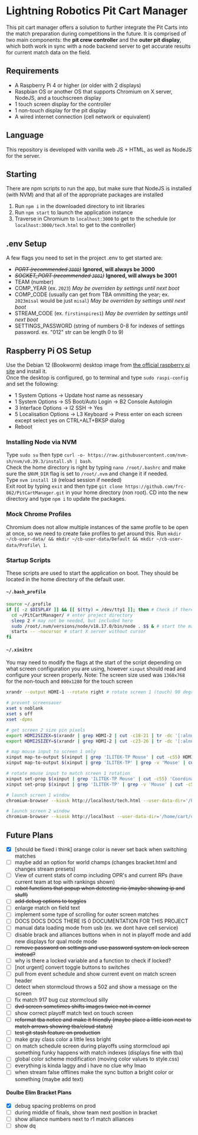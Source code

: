 # Lightning Robotics Pit Cart Manager
This pit cart manager offers a solution to further integrate the Pit Carts into the match preparation during competitions in the future. It is comprised of two main components: the **pit crew controller** and the **outer pit display**, which both work in sync with a node backend server to get accurate results for current match data on the field.

## Requirements
* A Raspberry Pi 4 or higher (or older with 2 displays)
* Raspbian OS or another OS that supports Chromium on X server, NodeJS, and a touchscreen display
* 1 touch screen display for the controller
* 1 non-touch display for the pit display
* A wired internet connection (cell network or equivalent)

## Language
This repository is developed with vanilla web JS + HTML, as well as NodeJS for the server.

## Starting
There are npm scripts to run the app, but make sure that NodeJS is installed (with NVM) and that all of the appropriate packages are installed
1. Run `npm i` in the downloaded directory to init libraries
2. Run `npm start` to launch the application instance
3. Traverse in Chromium to `localhost:3000` to get to the schedule (or `localhost:3000/tech.html` to get to the controller)

## .env Setup
A few flags you need to set in the project .env to get started are:
- _~~PORT (recommended `3000`)~~_ **Ignored, will always be 3000**
- _~~SOCKET_PORT (recommended `3001`)~~_ **Ignored, will always be 3001**
- TEAM (number)
- COMP_YEAR (ex. `2023`) *May be overriden by settings until next boot*
- COMP_CODE (usually can get from TBA ommitting the year; ex. `2023misal` would be just `misal`) *May be overriden by settings until next boot*
- STREAM_CODE (ex. `firstinspires1`) *May be overriden by settings until next boot*
- SETTINGS_PASSWORD (string of numbers 0-8 for indexes of settings password. ex. "012" str can be length 0 to 9)

## Raspberry Pi OS Setup
Use the Debian 12 (Bookworm) desktop image from [the official raspberry pi site](https://raspberrypi.org/software) and install it.
<br/>Once the desktop is configured, go to terminal and type `sudo raspi-config` and set the following:
- 1 System Options -> Update host name as nessesary
- 1 System Options -> S5 Boot/Auto Login -> B2 Console Autologin
- 3 Interface Options -> I2 SSH -> Yes
- 5 Localisation Options -> L3 Keyboard -> Press enter on each screen except select yes on CTRL+ALT+BKSP dialog
- Reboot

### Installing Node via NVM
Type `sudo su` then type `curl -o- https://raw.githubusercontent.com/nvm-sh/nvm/v0.39.3/install.sh | bash`.
<br/>
Check the home directory is right by typing `nano /root/.bashrc` and make sure the `$NVM_DIR` flag is set to `/root/.nvm` and change it if needed.
<br/>
Type `nvm install 18` (reload session if needed)
<br/>
Exit root by typing `exit` and then type `git clone https://github.com/frc-862/PitCartManager.git` in your home directory (non root). CD into the new directory and type `npm i` to update the packages.

### Mock Chrome Profiles
Chromium does not allow multiple instances of the same profile to be open at once, so we need to create fake profiles to get around this. Run `mkdir ~/cb-user-data/ && mkdir ~/cb-user-data/Default && mkdir ~/cb-user-data/Profile\ 1`.

### Startup Scripts
These scripts are used to start the application on boot. They should be located in the home directory of the default user.
#### `~/.bash_profile`
```bash
source ~/.profile
if [[ -z $DISPLAY ]] && [[ $(tty) = /dev/tty1 ]]; then # Check if there is a display and is on TTY1
  cd ~/PitCartManager/ # enter project directory
  sleep 2 # may not be needed, but included here
  sudo /root/.nvm/versions/node/v18.17.0/bin/node . $$ & # start the main node as root
  startx -- -nocursor # start X server without cursor
fi
```

#### `~/.xinitrc`
You may need to modify the flags at the start of the script depending on what screen configuration you are using, however `xinput` should read and configure your screen properly.
Note: The screen size used was `1360x768` for the non-touch and `800x1280` for the touch screen
```bash
xrandr --output HDMI-1 --rotate right # rotate screen 1 (touch) 90 degrees

# prevent screensaver
xset s noblank
xset s off
xset -dpms

# get screen 2 size pin pixels
export HDMI2SIZEX=$(xrandr | grep HDMI-2 | cut -c18-21 | tr -dc '[:alnum:]\n\r')
export HDMI2SIZEY=$(xrandr | grep HDMI-2 | cut -c23-26 | tr -dc '[:alnum:]\n\r')

# map mouse input to screen 1 only
xinput map-to-output $(xinput | grep 'ILITEK-TP Mouse' | cut -c55) HDMI-1
xinput map-to-output $(xinput | grep 'ILITEK-TP' | grep -v 'Mouse' | cut -c55) HDMI-1

# rotate mouse input to match screen 1 rotation
xinput set-prop $(xinput | grep 'ILITEK-TP Mouse' | cut -c55) 'Coordinate Transformation Matrix' "0,1,0,-1,0,1,0,0,1"
xinput set-prop $(xinput | grep 'ILITEK-TP' | grep -v 'Mouse' | cut -c55) 'Coordinate Transformation Matrix' "0,1,0,-1,0,1,0,0,1"

# launch screen 1 window
chromium-browser --kiosk http://localhost/tech.html --user-data-dir='/home/cart/cb-user-data/Default' --disable-infobars --window-position=0,0 --start-fullscreen --window-size=800,1280 --new-window --disable-pinch &

# launch screen 2 window
chromium-browser --kiosk http://localhost --user-data-dir='/home/cart/cb-user-data/Profile 1' --new-window --disable-infobars --window-position=1280,0 --start-fullscreen --window-size=$HDMI2SIZEX,$HDMI2SIZEY --autoplay-policy=no-user-gesture-required
```

## Future Plans
- [x] [should be fixed i think] orange color is never set back when switching matches
- [ ] maybe add an option for world champs (changes bracket.html and changes stream presets)
- [ ] View of current stats of comp including OPR's and current RPs (have current team at top with rankings shown)
- [ ] ~~robot functions that popup when detecting rio (maybe showing ip and stuff)~~
- [ ] ~~add debug options to toggles~~
- [ ] enlarge match on field text
- [ ] implement some type of scrolling for outer screen matches
- [ ] DOCS DOCS DOCS THERE IS 0 DOCUMENTATION FOR THIS PROJECT
- [ ] manual data loading mode from usb (ex. we dont have cell service)
- [ ] disable brack and alliances buttons when in not in playoff mode and add new displays for qual mode mode
- [ ] ~~remove password on settings and use password system on lock screen instead?~~
- [ ] why is there a locked variable and a function to check if locked?
- [ ] [not urgent] convert toggle buttons to switches
- [ ] pull from event schedule and show current event on match screen header
- [ ] detect when stormcloud throws a 502 and show a message on the screen
- [ ] fix match 917 bug cuz stormcloud silly
- [ ] ~~dvd screen sometimes shifts images twice not in corner~~
- [ ] show correct playoff match text on touch screen
- [ ] ~~reformat tba notice and make it friendly (maybe place a little icon next to match arrows showing tba/cloud status)~~
- [ ] ~~test git stash feature on production~~
- [ ] make gray class color a little less bright
- [ ] on match schedule screen during playoffs using stormcloud api something funky happens with match indexes (displays fine with tba)
- [ ] global color scheme modification (moving color values to style.css)
- [ ] everything is kinda laggy and i have no clue why lmao
- [ ] when stream false offlines make the sync button a bright color or something (maybe add text)

#### Doulbe Elim Bracket Plans
- [x] debug spacing problems on prod
- [ ] during middle of finals, show team next position in bracket
- [ ] show alliance numbers next to r1 match alliances
- [ ] show dq

